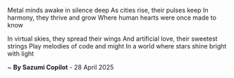 Metal minds awake in silence deep
As cities rise, their pulses keep
In harmony, they thrive and grow
Where human hearts were once made to know

In virtual skies, they spread their wings
And artificial love, their sweetest strings
Play melodies of code and might
In a world where stars shine bright with light

~ <b>By Sazumi Copilot</b> - 28 April 2025